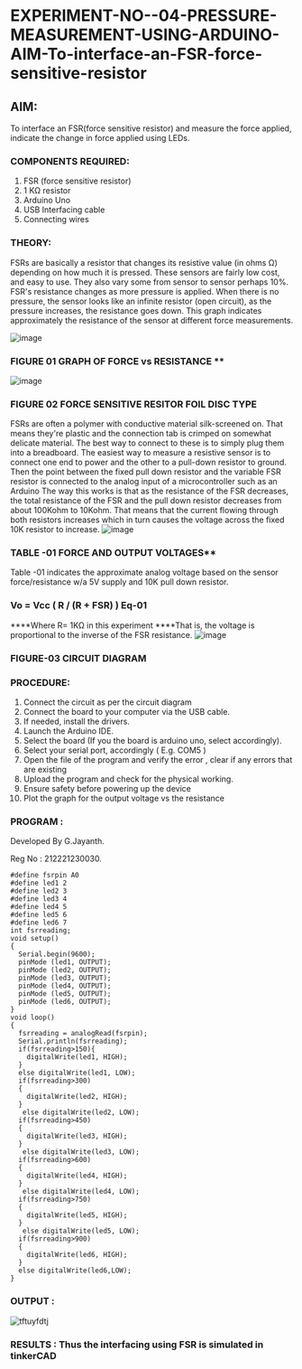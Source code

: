 # EXPERIMENT-NO--04-PRESSURE-MEASUREMENT-USING-ARDUINO-AIM-To-interface-an-FSR-force-sensitive-resistor


## AIM: 
To interface an FSR(force sensitive resistor) and measure the force applied, indicate the change in force applied using LEDs.
### COMPONENTS REQUIRED:
1.	FSR  (force sensitive resistor)
2.	1 KΩ resistor 
3.	Arduino Uno 
4.	USB Interfacing cable 
5.	Connecting wires 


### THEORY: 
FSRs are basically a resistor that changes its resistive value (in ohms Ω) depending on how much it is pressed. These sensors are fairly low cost, and easy to use. They also vary some from sensor to sensor perhaps 10%. FSR's resistance changes as more pressure is applied. When there is no pressure, the sensor looks like an infinite resistor (open circuit), as the pressure increases, the resistance goes down. This graph indicates approximately the resistance of the sensor at different force measurements.
 

![image](https://user-images.githubusercontent.com/36288975/163532939-d6888ae1-4068-4d83-86a7-fc4c32d5179e.png)

### FIGURE 01 GRAPH OF FORCE vs RESISTANCE **
![image](https://user-images.githubusercontent.com/36288975/163532957-82d57567-a1c3-48c5-8a87-7ea66d6fca49.png)
### FIGURE 02 FORCE SENSITIVE RESITOR FOIL DISC TYPE  
FSRs are often a polymer with conductive material silk-screened on. That means they're plastic and the connection tab is crimped on somewhat delicate material. The best way to connect to these is to simply plug them into a breadboard.
The easiest way to measure a resistive sensor is to connect one end to power and the other to a pull-down resistor to ground. Then the point between the fixed pull down resistor and the variable FSR resistor is connected to the analog input of a microcontroller such as an Arduino The way this works is that as the resistance of the FSR decreases, the total resistance of the FSR and the pull down resistor decreases from about 100Kohm to 10Kohm. That means that the current flowing through both resistors increases which in turn causes the voltage across the fixed 10K resistor to increase.
 ![image](https://user-images.githubusercontent.com/36288975/163532972-2b909551-12c9-485d-adb1-d1e988d557bd.png)
### TABLE -01 FORCE AND OUTPUT VOLTAGES**
	
  Table -01 indicates the approximate analog voltage based on the sensor force/resistance w/a 5V supply and 10K pull down resistor.

### Vo = Vcc ( R / (R + FSR) )								Eq-01

****Where R= 1KΩ in this experiment 
****That is, the voltage is proportional to the inverse of the FSR resistance.
![image](https://user-images.githubusercontent.com/36288975/163532979-a2a5cb5c-f495-442c-843e-bebb82737a35.png)
### FIGURE-03 CIRCUIT DIAGRAM
### PROCEDURE:
1.	Connect the circuit as per the circuit diagram 
2.	Connect the board to your computer via the USB cable.
3.	If needed, install the drivers.
4.	Launch the Arduino IDE.
5.	Select the board (If you the board is arduino uno, select accordingly).
6.	Select your serial port, accordingly ( E.g. COM5 )
7.	Open the file of the program  and verify the error , clear if any errors that are existing 
8.	Upload the program and check for the physical working. 
9.	Ensure safety before powering up the device 
10.	Plot the graph for the output voltage vs the resistance 

### PROGRAM :
Developed By G.Jayanth.

Reg No : 212221230030.
~~~
#define fsrpin A0
#define led1 2
#define led2 3
#define led3 4
#define led4 5
#define led5 6
#define led6 7
int fsrreading;
void setup()
{
  Serial.begin(9600);
  pinMode (led1, OUTPUT);
  pinMode (led2, OUTPUT);
  pinMode (led3, OUTPUT);
  pinMode (led4, OUTPUT);
  pinMode (led5, OUTPUT);
  pinMode (led6, OUTPUT);
}
void loop()
{
  fsrreading = analogRead(fsrpin);
  Serial.println(fsrreading);
  if(fsrreading>150){ 
    digitalWrite(led1, HIGH);
  }
  else digitalWrite(led1, LOW);
  if(fsrreading>300)
  {
    digitalWrite(led2, HIGH);
  }
   else digitalWrite(led2, LOW);
  if(fsrreading>450)
  {
    digitalWrite(led3, HIGH);
  }
   else digitalWrite(led3, LOW);
  if(fsrreading>600)
  {
    digitalWrite(led4, HIGH);
  }
   else digitalWrite(led4, LOW);
  if(fsrreading>750)
  {
    digitalWrite(led5, HIGH);
  }
   else digitalWrite(led5, LOW);
  if(fsrreading>900)
  {
    digitalWrite(led6, HIGH);
  }
  else digitalWrite(led6,LOW);
}
~~~
### OUTPUT :
![tftuyfdtj](https://user-images.githubusercontent.com/94836154/174332248-812ab215-3e8b-4f92-b7f8-1e04bb9f7333.png)
### RESULTS : Thus the interfacing using FSR is simulated in tinkerCAD
